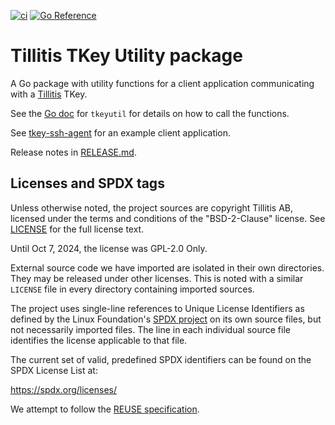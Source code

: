 [![ci](https://github.com/tillitis/tkeyutil/actions/workflows/ci.yaml/badge.svg?branch=main&event=push)](https://github.com/tillitis/tkeyutil/actions/workflows/ci.yaml) [![Go Reference](https://pkg.go.dev/badge/github.com/tillitis/tkeyutil.svg)](https://pkg.go.dev/github.com/tillitis/tkeyutil)

# Tillitis TKey Utility package

A Go package with utility functions for a client application
communicating with  a [Tillitis](https://tillitis.se/) TKey.

See the [Go doc](https://pkg.go.dev/github.com/tillitis/tkeyutil)
for `tkeyutil` for details on how to call the functions.

See [tkey-ssh-agent](https://github.com/tillitis/tkey-ssh-agent/) for
an example client application.

Release notes in [RELEASE.md](RELEASE.md).

## Licenses and SPDX tags

Unless otherwise noted, the project sources are copyright Tillitis AB,
licensed under the terms and conditions of the "BSD-2-Clause" license.
See [LICENSE](LICENSE) for the full license text.

Until Oct 7, 2024, the license was GPL-2.0 Only.

External source code we have imported are isolated in their own
directories. They may be released under other licenses. This is noted
with a similar `LICENSE` file in every directory containing imported
sources.

The project uses single-line references to Unique License Identifiers
as defined by the Linux Foundation's [SPDX project](https://spdx.org/)
on its own source files, but not necessarily imported files. The line
in each individual source file identifies the license applicable to
that file.

The current set of valid, predefined SPDX identifiers can be found on
the SPDX License List at:

https://spdx.org/licenses/

We attempt to follow the [REUSE
specification](https://reuse.software/).
